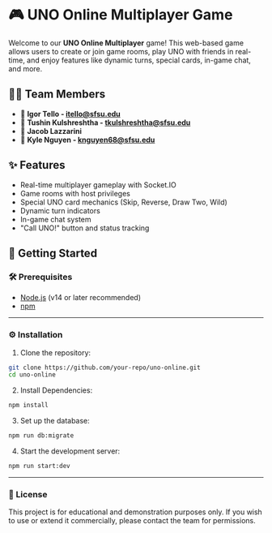 # 🎮 UNO Online Multiplayer Game

Welcome to our **UNO Online Multiplayer** game! This web-based game allows users to create or join game rooms, play UNO with friends in real-time, and enjoy features like dynamic turns, special cards, in-game chat, and more.

## 🧑‍💻 Team Members

- 👤 **Igor Tello - itello@sfsu.edu**
- 👤 **Tushin Kulshreshtha - tkulshreshtha@sfsu.edu**
- 👤 **Jacob Lazzarini**
- 👤 **Kyle Nguyen - knguyen68@sfsu.edu**

## ✨ Features

- Real-time multiplayer gameplay with Socket.IO
- Game rooms with host privileges
- Special UNO card mechanics (Skip, Reverse, Draw Two, Wild)
- Dynamic turn indicators
- In-game chat system
- "Call UNO!" button and status tracking

## 🚀 Getting Started

### 🛠️ Prerequisites

- [Node.js](https://nodejs.org/) (v14 or later recommended)
- [npm](https://www.npmjs.com/)

---

### ⚙️ Installation

1. Clone the repository:

```bash
git clone https://github.com/your-repo/uno-online.git
cd uno-online
```

2. Install Dependencies:

```bash
npm install
```

3. Set up the database:

```bash
npm run db:migrate
```

4. Start the development server:

```bash
npm run start:dev
```

---

### 📜 License

This project is for educational and demonstration purposes only. If you wish to use or extend it commercially, please contact the team for permissions.
